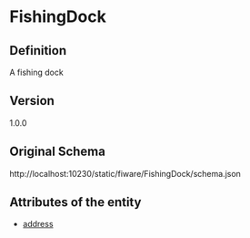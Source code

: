 # FishingDock

## Definition
A fishing dock

## Version
1.0.0

## Original Schema
http://localhost:10230/static/fiware/FishingDock/schema.json

## Attributes of the entity

- [address](http://localhost:10230/static/fiware/FishingDock/attributes/address.md)
